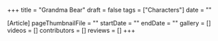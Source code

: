 +++
title = "Grandma Bear"
draft = false
tags = ["Characters"]
date = ""

[Article]
pageThumbnailFile = ""
startDate = ""
endDate = ""
gallery = []
videos = []
contributors = []
reviews = []
+++